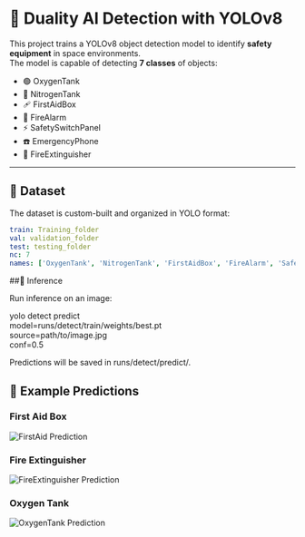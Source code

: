 # 🚨 Duality AI Detection with YOLOv8

This project trains a YOLOv8 object detection model to identify **safety equipment** in space environments.  
The model is capable of detecting **7 classes** of objects:  

- 🟢 OxygenTank  
- 🔵 NitrogenTank  
- 🩹 FirstAidBox  
- 🔔 FireAlarm  
- ⚡ SafetySwitchPanel  
- ☎️ EmergencyPhone  
- 🔴 FireExtinguisher  

---

## 📂 Dataset
The dataset is custom-built and organized in YOLO format:  

```yaml
train: Training_folder
val: validation_folder
test: testing_folder
nc: 7
names: ['OxygenTank', 'NitrogenTank', 'FirstAidBox', 'FireAlarm', 'SafetySwitchPanel', 'EmergencyPhone', 'FireExtinguisher']
```
##🚀 Inference

Run inference on an image:

yolo detect predict \
  model=runs/detect/train/weights/best.pt \
  source=path/to/image.jpg \
  conf=0.5


Predictions will be saved in runs/detect/predict/.


## 🧪 Example Predictions

### First Aid Box
![FirstAid Prediction](https://github.com/YOUR-USERNAME/YOUR-REPO/blob/main/examples/firstaid_prediction.jpg?raw=true)

### Fire Extinguisher
![FireExtinguisher Prediction](https://github.com/YOUR-USERNAME/YOUR-REPO/blob/main/examples/fireextinguisher_prediction.jpg?raw=true)

### Oxygen Tank
![OxygenTank Prediction](https://github.com/YOUR-USERNAME/YOUR-REPO/blob/main/examples/oxygentank_prediction.jpg?raw=true)
